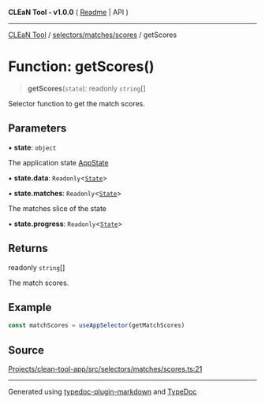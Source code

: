**CLEaN Tool - v1.0.0** ( [Readme](../../../../README.md) \| API )

***

[CLEaN Tool](../../../../modules.md) / [selectors/matches/scores](../README.md) / getScores

# Function: getScores()

> **getScores**(`state`): readonly `string`[]

Selector function to get the match scores.

## Parameters

▪ **state**: `object`

The application state [AppState](../../../../app/store/type-aliases/AppState.md)

▪ **state.data**: `Readonly`\<[`State`](../../../../reducers/data/interfaces/State.md)\>

▪ **state.matches**: `Readonly`\<[`State`](../../../progress/private/interfaces/State.md)\>

The matches slice of the state

▪ **state.progress**: `Readonly`\<[`State`](../../../progress/private/interfaces/State.md)\>

## Returns

readonly `string`[]

The match scores.

## Example

```ts
const matchScores = useAppSelector(getMatchScores)
```

## Source

[Projects/clean-tool-app/src/selectors/matches/scores.ts:21](https://github.com/yuckyh/clean-tool-app/)

***

Generated using [typedoc-plugin-markdown](https://www.npmjs.com/package/typedoc-plugin-markdown) and [TypeDoc](https://typedoc.org/)
